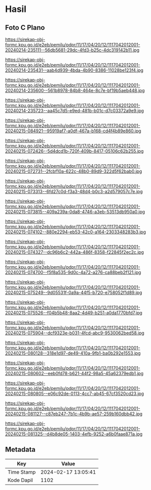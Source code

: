 # Hasil

## Foto C Plano

https://sirekap-obj-formc.kpu.go.id/e2eb/pemilu/pdpr/11/17/04/20/12/1117042012001-20240214-235111--56db5681-29dc-4fd3-b25c-4dc319142b11.jpg

https://sirekap-obj-formc.kpu.go.id/e2eb/pemilu/pdpr/11/17/04/20/12/1117042012001-20240214-235431--aab4d939-4bda-4b90-8386-11028be123f4.jpg

https://sirekap-obj-formc.kpu.go.id/e2eb/pemilu/pdpr/11/17/04/20/12/1117042012001-20240214-235600--561b8978-84b8-464e-8c7e-bf19b5aeb448.jpg

https://sirekap-obj-formc.kpu.go.id/e2eb/pemilu/pdpr/11/17/04/20/12/1117042012001-20240214-235723--aa45c7d5-e9ed-481b-b01c-d7c03372a9e9.jpg

https://sirekap-obj-formc.kpu.go.id/e2eb/pemilu/pdpr/11/17/04/20/12/1117042012001-20240215-084921--95919af7-a0df-467a-b168-cd4f4b89e860.jpg

https://sirekap-obj-formc.kpu.go.id/e2eb/pemilu/pdpr/11/17/04/20/12/1117042012001-20240215-072426--5d4dcd1b-720f-409b-8417-05106c62b255.jpg

https://sirekap-obj-formc.kpu.go.id/e2eb/pemilu/pdpr/11/17/04/20/12/1117042012001-20240215-072731--2fcbf10a-622c-48b0-89d9-322d5f62bab0.jpg

https://sirekap-obj-formc.kpu.go.id/e2eb/pemilu/pdpr/11/17/04/20/12/1117042012001-20240215-073313--6fd27c0d-f3a3-48d4-b0c3-a2d579057c7e.jpg

https://sirekap-obj-formc.kpu.go.id/e2eb/pemilu/pdpr/11/17/04/20/12/1117042012001-20240215-073815--409a239a-0da8-4746-a3eb-53513db950a0.jpg

https://sirekap-obj-formc.kpu.go.id/e2eb/pemilu/pdpr/11/17/04/20/12/1117042012001-20240215-074102--880e2294-eb53-42c0-a164-2303348283b3.jpg

https://sirekap-obj-formc.kpu.go.id/e2eb/pemilu/pdpr/11/17/04/20/12/1117042012001-20240215-074327--dc96b6c2-442a-486f-8358-f22845f2ec2c.jpg

https://sirekap-obj-formc.kpu.go.id/e2eb/pemilu/pdpr/11/17/04/20/12/1117042012001-20240215-074700--f5f8a535-9d0c-4a72-a276-ca88beb2f121.jpg

https://sirekap-obj-formc.kpu.go.id/e2eb/pemilu/pdpr/11/17/04/20/12/1117042012001-20240215-075249--9d05531f-0a9a-44f5-b720-e758052f1d89.jpg

https://sirekap-obj-formc.kpu.go.id/e2eb/pemilu/pdpr/11/17/04/20/12/1117042012001-20240215-075526--f04b5b48-8aa2-4d49-b251-a0da1770bfd7.jpg

https://sirekap-obj-formc.kpu.go.id/e2eb/pemilu/pdpr/11/17/04/20/12/1117042012001-20240215-075904--dcf9323e-b031-4fcd-abc9-9530062bed58.jpg

https://sirekap-obj-formc.kpu.go.id/e2eb/pemilu/pdpr/11/17/04/20/12/1117042012001-20240215-080128--318e1d97-de49-410a-9fb1-ba0b292e1553.jpg

https://sirekap-obj-formc.kpu.go.id/e2eb/pemilu/pdpr/11/17/04/20/12/1117042012001-20240215-080602--eeb0fd78-b621-44f2-98a5-45a62379edb1.jpg

https://sirekap-obj-formc.kpu.go.id/e2eb/pemilu/pdpr/11/17/04/20/12/1117042012001-20240215-080805--e06c92de-0113-4cc7-ab45-67cf3520cd23.jpg

https://sirekap-obj-formc.kpu.go.id/e2eb/pemilu/pdpr/11/17/04/20/12/1117042012001-20240215-081127--c87eb247-7b1c-4b9b-ae57-259b160dbb42.jpg

https://sirekap-obj-formc.kpu.go.id/e2eb/pemilu/pdpr/11/17/04/20/12/1117042012001-20240215-081325--d4b8de05-1403-4efb-9252-a6b0faae871a.jpg


## Metadata

| Key        | Value               |
| ---------- | ------------------- |
| Time Stamp | 2024-02-17 13:05:41 |
| Kode Dapil | 1102                |



